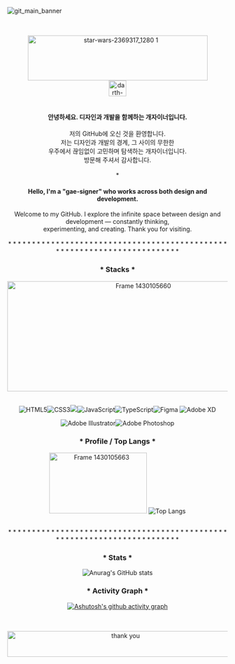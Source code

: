 ![git_main_banner](https://github.com/user-attachments/assets/b03cbe2d-8963-4fff-862b-128aaf811d54)
<br>
<br>
<br>
<div align=center>
<img width="411" height="103" alt="star-wars-2369317_1280 1" src="https://github.com/user-attachments/assets/edd5cb6d-85e8-4637-b12a-f63e94e47cc8" />
</div>
<div align=center>
<img width="40" height="36" alt="darth-vader_icon-icons 2" src="https://github.com/user-attachments/assets/2e49c24e-1ee7-48a3-8661-542e37f7bb3d" />
</div>
<br>
<div align=center>
<h4>안녕하세요. 디자인과 개발을 함께하는 개자이너입니다.</h4>
</div>
<div align=center>
저의 GitHub에 오신 것을 환영합니다.<br/>
저는 디자인과 개발의 경계, 그 사이의 무한한<br/>
우주에서 끊임없이 고민하며 탐색하는 개자이너입니다.<br/>
방문해 주셔서 감사합니다.

</div>
<br>
<div align=center>
*
</div>

<div align=center>
<h4>Hello, I'm a "gae-signer" who works across both design and development.</h4>
Welcome to my GitHub. I explore the infinite space between design and development — constantly thinking,<br>
experimenting, and creating. Thank you for visiting.
</div>
<br>
<div align=center>
* * * * * * * * * * * * * * * * * * * * * * * * * * * * * * * * * * * * * * * * * * * * * * * * * * * * * * * * * * * * * * * * * * * * * * * * 
</div>
<div>
<div align=center >
  <h3>* Stacks *</h3>
</div>

<div align=center >
<img width="606" height="252" alt="Frame 1430105660" src="https://github.com/user-attachments/assets/08136452-c4d1-4477-864b-bbaa1b770b85" />
<br>
<br>

![HTML5](https://img.shields.io/badge/html5-%23E34F26.svg?style=for-the-badge&logo=html5&logoColor=white)![CSS3](https://img.shields.io/badge/css3-%231572B6.svg?style=for-the-badge&logo=css3&logoColor=white)<img src="https://img.shields.io/badge/react-20232a.svg?style=for-the-badge&logo=react&logoColor=61DAFB" />![JavaScript](https://img.shields.io/badge/javascript-%23323330.svg?style=for-the-badge&logo=javascript&logoColor=%23F7DF1E)![TypeScript](https://img.shields.io/badge/typescript-%23007ACC.svg?style=for-the-badge&logo=typescript&logoColor=white)![Figma](https://img.shields.io/badge/figma-%23F24E1E.svg?style=for-the-badge&logo=figma&logoColor=white)
![Adobe XD](https://img.shields.io/badge/Adobe%20XD-470137?style=for-the-badge&logo=Adobe%20XD&logoColor=#FF61F6)

![Adobe Illustrator](https://img.shields.io/badge/adobe%20illustrator-%23FF9A00.svg?style=for-the-badge&logo=adobe%20illustrator&logoColor=white)![Adobe Photoshop](https://img.shields.io/badge/adobe%20photoshop-%2331A8FF.svg?style=for-the-badge&logo=adobe%20photoshop&logoColor=white)
</div>

<div align=center>
  <h3>* Profile / Top Langs *</h3>
  
<img width="223" height="139" alt="Frame 1430105663" src="https://github.com/user-attachments/assets/c1d92c6a-79f1-4ab0-bfa6-4c0c695b9db2" />  ![Top Langs](https://github-readme-stats.vercel.app/api/top-langs/?username=lesh94&layout=compact&bg_color=151515)
</div>
<br>
<div align=center>
* * * * * * * * * * * * * * * * * * * * * * * * * * * * * * * * * * * * * * * * * * * * * * * * * * * * * * * * * * * * * * * * * * * * * * * * 
</div>
<div align=center>  
<h3>* Stats *</h3>

![Anurag's GitHub stats](https://github-readme-stats.vercel.app/api?username=lesh94&show_icons=true&theme=dark)
</div>

<div align=center>  
<h3>* Activity Graph *</h3>

[![Ashutosh's github activity graph](https://github-readme-activity-graph.vercel.app/graph?username=lesh94&theme=react-dark)](https://github.com/lesh94/github-readme-activity-graph)
</div>
<br>
<div align=center>
<br>
</div>
<div align=center>
<img width="525" height="59" alt="thank you" src="https://github.com/user-attachments/assets/668b2293-bc9c-4615-98e4-6d1d5af9786b" />
</div>
